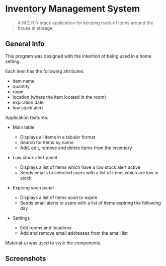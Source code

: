 # Inventory Management System

> A M.E.R.N stack application for keeping track of items around the house in storage

## General Info

This program was designed with the intention of being used in a home setting.

Each item has the following attributes:

- item name
- quantity
- room
- location (where the item located in the room)
- expiration date
- low stock alert

Application features:

- Main table

  - Displays all items in a tabular format
  - Search for items by name
  - Add, edit, remove and delete items from the inventory

- Low stock alert panel

  - Displays a list of items which have a low stock alert active
  - Sends emails to selected users with a list of items which are low in stock

- Expiring soon panel

  - Displays a list of items soon to expire
  - Sends email alerts to users with a list of items expiring the following day

- Settings
  - Edit rooms and locations
  - Add and remove email addresses from the email list

Material-ui was used to style the components.

## Screenshots
